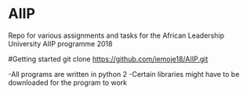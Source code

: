 # AIIP
Repo for various assignments and tasks for the African Leadership University AIIP programme 2018

#Getting started
git clone https://github.com/iemoje18/AIIP.git

-All programs are written in python 2
-Certain libraries might have to be downloaded for the program to work

